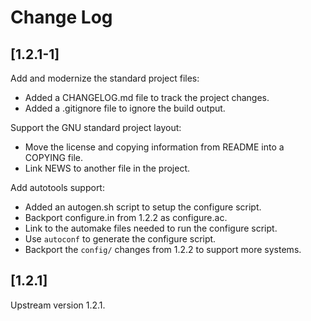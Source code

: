 # Change Log

## [1.2.1-1]

Add and modernize the standard project files:

  * Added a CHANGELOG.md file to track the project changes.
  * Added a .gitignore file to ignore the build output.

Support the GNU standard project layout:

  * Move the license and copying information from README into a COPYING file.
  * Link NEWS to another file in the project.

Add autotools support:

  * Added an autogen.sh script to setup the configure script.
  * Backport configure.in from 1.2.2 as configure.ac.
  * Link to the automake files needed to run the configure script.
  * Use `autoconf` to generate the configure script.
  * Backport the `config/` changes from 1.2.2 to support more systems.

## [1.2.1]

Upstream version 1.2.1.
